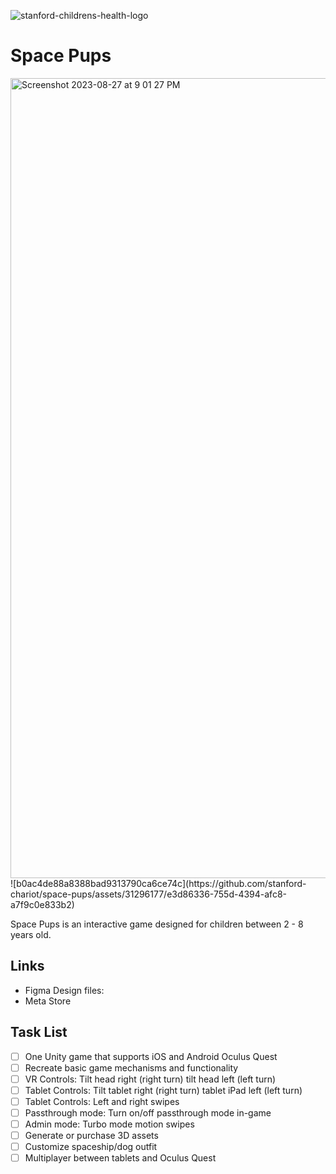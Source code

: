 ![stanford-childrens-health-logo](https://github.com/stanford-chariot/space-pups/assets/31296177/9b2dac03-0c77-4952-8028-df848b5bdaa6)
# Space Pups


<img width="1280" alt="Screenshot 2023-08-27 at 9 01 27 PM" src="https://github.com/stanford-chariot/space-pups/assets/31296177/8b7ec790-d134-4078-8615-e121c9356572">
![b0ac4de88a8388bad9313790ca6ce74c](https://github.com/stanford-chariot/space-pups/assets/31296177/e3d86336-755d-4394-afc8-a7f9c0e833b2)


Space Pups is an interactive game designed for children between 2 - 8 years old.

## Links
  * Figma Design files:
  * Meta Store

## Task List
- [ ] One Unity game that supports iOS and Android Oculus Quest
- [ ] Recreate basic game mechanisms and functionality
- [ ] VR Controls: Tilt head right (right turn) tilt head left (left turn)
- [ ] Tablet Controls: Tilt tablet right (right turn) tablet iPad left (left turn)
- [ ] Tablet Controls: Left and right swipes
- [ ] Passthrough mode: Turn on/off passthrough mode in-game
- [ ] Admin mode: Turbo mode motion swipes
- [ ] Generate or purchase 3D assets
- [ ] Customize spaceship/dog outfit
- [ ] Multiplayer between tablets and Oculus Quest
